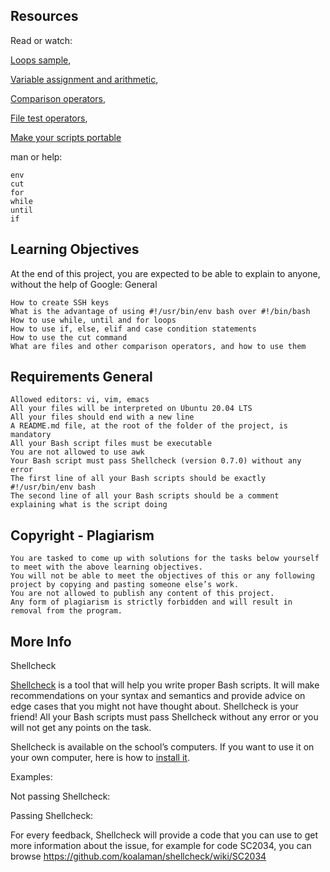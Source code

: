 ## Resources

Read or watch:

[Loops sample](https://intranet.alxswe.com/rltoken/wT98UJfv_E2tk4yP9PcLLw),

[Variable assignment and arithmetic](https://intranet.alxswe.com/rltoken/olvOKX699pq50rkHRE5cSA),

[Comparison operators](https://intranet.alxswe.com/rltoken/HxohzllkOWh0t4dy_HptIQ),

[File test operators](https://intranet.alxswe.com/rltoken/g8of2ABPEJfCNtPrDQaqVw),

[Make your scripts portable](https://intranet.alxswe.com/rltoken/O0Ay21p7tDhfLMsYbtAKug)

man or help:

    env
    cut
    for
    while
    until
    if

## Learning Objectives

At the end of this project, you are expected to be able to explain to anyone, without the help of Google:
General

    How to create SSH keys
    What is the advantage of using #!/usr/bin/env bash over #!/bin/bash
    How to use while, until and for loops
    How to use if, else, elif and case condition statements
    How to use the cut command
    What are files and other comparison operators, and how to use them

## Requirements General

    Allowed editors: vi, vim, emacs
    All your files will be interpreted on Ubuntu 20.04 LTS
    All your files should end with a new line
    A README.md file, at the root of the folder of the project, is mandatory
    All your Bash script files must be executable
    You are not allowed to use awk
    Your Bash script must pass Shellcheck (version 0.7.0) without any error
    The first line of all your Bash scripts should be exactly #!/usr/bin/env bash
    The second line of all your Bash scripts should be a comment explaining what is the script doing

## Copyright - Plagiarism

    You are tasked to come up with solutions for the tasks below yourself to meet with the above learning objectives.
    You will not be able to meet the objectives of this or any following project by copying and pasting someone else’s work.
    You are not allowed to publish any content of this project.
    Any form of plagiarism is strictly forbidden and will result in removal from the program.

## More Info
Shellcheck

[Shellcheck](https://intranet.alxswe.com/rltoken/joK6l_yEZ9N7T0GQ1RDjLA) is a tool that will help you write proper Bash scripts. It will make recommendations on your syntax and semantics and provide advice on edge cases that you might not have thought about. Shellcheck is your friend! All your Bash scripts must pass Shellcheck without any error or you will not get any points on the task.

Shellcheck is available on the school’s computers. If you want to use it on your own computer, here is how to [install it](https://intranet.alxswe.com/rltoken/jbz0_-i3TV3WpKgxhyrtpA).

Examples:

Not passing Shellcheck:

Passing Shellcheck:

For every feedback, Shellcheck will provide a code that you can use to get more information about the issue, for example for code SC2034, you can browse https://github.com/koalaman/shellcheck/wiki/SC2034

